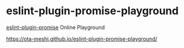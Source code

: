 # eslint-plugin-promise-playground

[eslint-plugin-promise](https://github.com/eslint-community/eslint-plugin-promise) Online Playground

<https://ota-meshi.github.io/eslint-plugin-promise-playground/>
